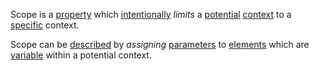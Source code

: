 Scope is a [property](https://github.com/gcassel/Modular-Organization-Terminology/blob/master/terms/property.md) which [intentionally](https://github.com/gcassel/Modular-Organization-Terminology/blob/master/terms/property.md) *limits* a [potential](https://github.com/gcassel/Modular-Organization-Terminology/blob/master/terms/potential.md) [context](https://github.com/gcassel/Modular-Organization-Terminology/blob/master/terms/context.md) to a [specific](https://github.com/gcassel/Modular-Organization-Terminology/blob/master/terms/specific.md) context. 

Scope can be [described](https://github.com/gcassel/Modular-Organization-Terminology/blob/master/terms/description.md) by *assigning*  [parameters](https://github.com/gcassel/Modular-Organization-Terminology/blob/master/terms/parameter.md) to [elements](https://github.com/gcassel/Modular-Organization-Terminology/blob/master/terms/element.md) which are [variable](https://github.com/gcassel/Modular-Organization-Terminology/blob/master/terms/variable.md) within a potential context.
